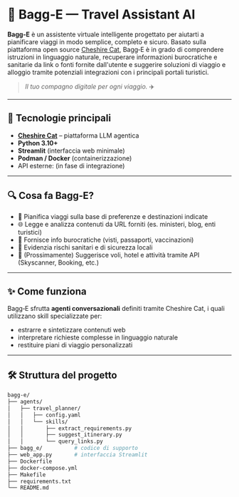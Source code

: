 # 🧳 Bagg‑E — Travel Assistant AI

**Bagg‑E** è un assistente virtuale intelligente progettato per aiutarti a pianificare viaggi in modo semplice, completo e sicuro. Basato sulla piattaforma open source [Cheshire Cat](https://github.com/cheshire-cat-ai/cheshire-cat), Bagg‑E è in grado di comprendere istruzioni in linguaggio naturale, recuperare informazioni burocratiche e sanitarie da link o fonti fornite dall'utente e suggerire soluzioni di viaggio e alloggio tramite potenziali integrazioni con i principali portali turistici.

> _Il tuo compagno digitale per ogni viaggio._ ✈️

---

## 🧠 Tecnologie principali

- **[Cheshire Cat](https://github.com/cheshire-cat-ai/cheshire-cat)** – piattaforma LLM agentica
- **Python 3.10+**
- **Streamlit** (interfaccia web minimale)
- **Podman / Docker** (containerizzazione)
- API esterne: (in fase di integrazione)

---

## 🔍 Cosa fa Bagg‑E?

- 📌 Pianifica viaggi sulla base di preferenze e destinazioni indicate
- 🌐 Legge e analizza contenuti da URL forniti (es. ministeri, blog, enti turistici)
- 🛂 Fornisce info burocratiche (visti, passaporti, vaccinazioni)
- 🔐 Evidenzia rischi sanitari e di sicurezza locali
- 🏨 (Prossimamente) Suggerisce voli, hotel e attività tramite API (Skyscanner, Booking, etc.)

---

## ✨ Come funziona

Bagg‑E sfrutta **agenti conversazionali** definiti tramite Cheshire Cat, i quali utilizzano skill specializzate per:

- estrarre e sintetizzare contenuti web
- interpretare richieste complesse in linguaggio naturale
- restituire piani di viaggio personalizzati

---

## 🛠️ Struttura del progetto

```bash
bagg-e/
├── agents/
│   ├── travel_planner/
│   │   ├── config.yaml
│   │   └── skills/
│   │       ├── extract_requirements.py
│   │       ├── suggest_itinerary.py
│   │       └── query_links.py
├── bagg_e/          # codice di supporto
├── web_app.py       # interfaccia Streamlit
├── Dockerfile
├── docker-compose.yml
├── Makefile
├── requirements.txt
└── README.md
